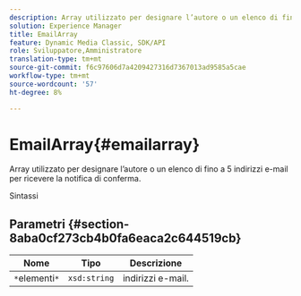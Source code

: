 ```yaml
---
description: Array utilizzato per designare l’autore o un elenco di fino a 5 indirizzi e-mail per ricevere la notifica di conferma.
solution: Experience Manager
title: EmailArray
feature: Dynamic Media Classic, SDK/API
role: Sviluppatore,Amministratore
translation-type: tm+mt
source-git-commit: f6c97606d7a4209427316d7367013ad9585a5cae
workflow-type: tm+mt
source-wordcount: '57'
ht-degree: 8%

---
```



# EmailArray{#emailarray}

Array utilizzato per designare l’autore o un elenco di fino a 5 indirizzi e-mail per ricevere la notifica di conferma.

Sintassi

## Parametri {#section-8aba0cf273cb4b0fa6eaca2c644519cb}

| Nome | Tipo | Descrizione |
|---|---|---|
| `*`elementi`*` | `xsd:string` | indirizzi e-mail. |

